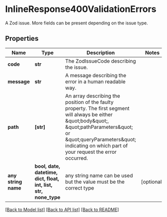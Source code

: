 # InlineResponse400ValidationErrors

A Zod issue. More fields can be present depending on the issue type.

## Properties
Name | Type | Description | Notes
------------ | ------------- | ------------- | -------------
**code** | **str** | The ZodIssueCode describing the issue. | 
**message** | **str** | A message describing the error in a human readable way. | 
**path** | **[str]** | An array describing the position of the faulty property. The first segment will always be either \&quot;body\&quot;, \&quot;pathParameters\&quot; or \&quot;queryParameters\&quot; indicating on which part of your request the error occurred. | 
**any string name** | **bool, date, datetime, dict, float, int, list, str, none_type** | any string name can be used but the value must be the correct type | [optional]

[[Back to Model list]](../README.md#documentation-for-models) [[Back to API list]](../README.md#documentation-for-api-endpoints) [[Back to README]](../README.md)


